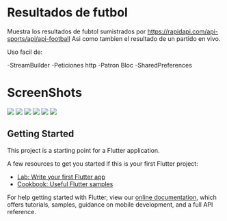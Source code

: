 # Resultados de futbol

Muestra los resultados de fubtol sumistrados por https://rapidapi.com/api-sports/api/api-football
Asi como tambien el resultado de un partido en vivo.

Uso facil de:

-StreamBuilder
-Peticiones http
-Patron Bloc
-SharedPreferences

# ScreenShots
<img src="https://github.com/juanmar021/resultados-futbol/blob/master/capturas/img1.jpeg"/>
<img src="https://github.com/juanmar021/resultados-futbol/blob/master/capturas/img2.jpeg"/>
<img src="https://github.com/juanmar021/resultados-futbol/blob/master/capturas/img3.jpeg"/>
<img src="https://github.com/juanmar021/resultados-futbol/blob/master/capturas/img4.jpeg"/>
<img src="https://github.com/juanmar021/resultados-futbol/blob/master/capturas/img5.jpeg"/>
<img src="https://github.com/juanmar021/resultados-futbol/blob/master/capturas/img6.jpeg"/>





## Getting Started

This project is a starting point for a Flutter application.

A few resources to get you started if this is your first Flutter project:

- [Lab: Write your first Flutter app](https://flutter.dev/docs/get-started/codelab)
- [Cookbook: Useful Flutter samples](https://flutter.dev/docs/cookbook)

For help getting started with Flutter, view our
[online documentation](https://flutter.dev/docs), which offers tutorials,
samples, guidance on mobile development, and a full API reference.
